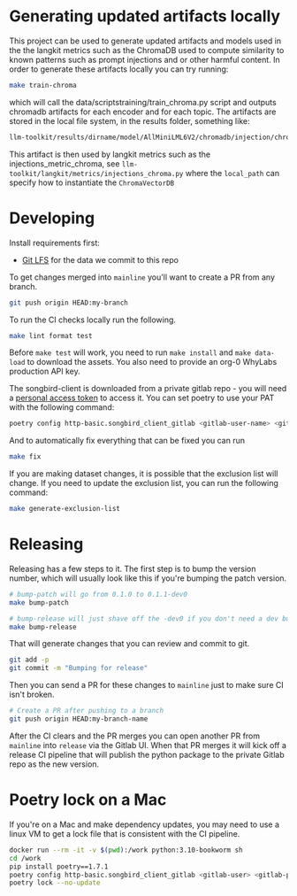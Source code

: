 # Generating updated artifacts locally
This project can be used to generate updated artifacts and models used in the the langkit metrics such as the ChromaDB used to compute similarity to known patterns such as prompt injections and or other harmful content. In order to generate these artifacts locally you can try running:

```bash
make train-chroma
```

which will call the data/scriptstraining/train_chroma.py script and outputs chromadb artifacts for each encoder and for each topic. The artifacts are stored in the local file system, in the results folder, something like: 

```bash
llm-toolkit/results/dirname/model/AllMiniLML6V2/chromadb/injection/chroma.sqlite3
```

This artifact is then used by langkit metrics such as the injections_metric_chroma, see `llm-toolkit/langkit/metrics/injections_chroma.py` where the `local_path` can specify how to instantiate the `ChromaVectorDB`

# Developing

Install requirements first:

- [Git LFS](https://git-lfs.com/) for the data we commit to this repo

To get changes merged into `mainline` you'll want to create a PR from any branch.

```bash
git push origin HEAD:my-branch
```

To run the CI checks locally run the following.

```bash
make lint format test
```

Before `make test` will work, you need to run `make install` and `make data-load` to download the assets.
You also need to provide an org-0 WhyLabs production API key.

The songbird-client is downloaded from a private gitlab repo - you will need a
[personal access token](https://docs.gitlab.com/ee/user/profile/personal_access_tokens.html) to access it. You can set
poetry to use your PAT with the following command:

```bash
poetry config http-basic.songbird_client_gitlab <gitlab-user-name> <gitlab-pat>
```

And to automatically fix everything that can be fixed you can run

```bash
make fix
```

If you are making dataset changes, it is possible that the exclusion list will change. If you need to update the exclusion list, you can run the following command:

```bash
make generate-exclusion-list
```

# Releasing

Releasing has a few steps to it. The first step is to bump the version number, which will usually look like this if you're bumping the patch version.

```bash
# bump-patch will go from 0.1.0 to 0.1.1-dev0
make bump-patch

# bump-release will just shave off the -dev0 if you don't need a dev build
make bump-release
```

That will generate changes that you can review and commit to git.

```bash
git add -p
git commit -m "Bumping for release"
```

Then you can send a PR for these changes to `mainline` just to make sure CI isn't broken.

```bash
# Create a PR after pushing to a branch
git push origin HEAD:my-branch-name
```

After the CI clears and the PR merges you can open another PR from `mainline` into `release` via the Gitlab UI. When that PR merges it will
kick off a release CI pipeline that will publish the python package to the private Gitlab repo as the new version.

# Poetry lock on a Mac

If you're on a Mac and make dependency updates, you may need to use a linux VM to get a lock file that is consistent
with the CI pipeline. 

```bash
docker run --rm -it -v $(pwd):/work python:3.10-bookworm sh
cd /work
pip install poetry==1.7.1
poetry config http-basic.songbird_client_gitlab <gitlab-user> <gitlab-pat>>
poetry lock --no-update
```
